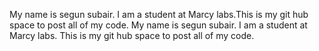 My name is segun subair. I am a student at Marcy labs.This is my git hub space to post all of my code.
My name is segun subair. I am a student at Marcy labs. This is my git hub space to post all of my code.
